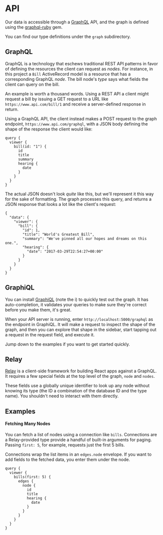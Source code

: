 # API

Our data is accessible through a [GraphQL](http://graphql.org/) API, and the graph is defined using the [graphql-ruby](https://rmosolgo.github.io/graphql-ruby/) gem.

You can find our type definitions under the `graph` subdirectory.

## GraphQL

GraphQL is a technology that eschews traditional REST API patterns in favor of defining the resources the client can request as *nodes*. For instance, in this project a `Bill` ActiveRecord model is a resource that has a corresponding GraphQL *node*. The bill node's *type* says what fields the client can query on the bill.

An example is worth a thousand words. Using a REST API a client might request a bill by issuing a GET request to a URL like `https://www.api.com/bill/1` and receive a server-defined response in return.

Using a GraphQL API, the client instead makes a POST request to the graph endpoint, `https://www.api.com/graphql`, with a JSON body defining the shape of the response the client would like:

```
query {
  viewer {
    bill(id: "1") {
      id
      title
      summary
      hearing {
        date
      }
    }
  }
}
```

The actual JSON doesn't look *quite* like this, but we'll represent it this way for the sake of formatting. The graph processes this query, and returns a JSON response that looks a lot like the client's request:

```
{
  "data": {
    "viewer": {
      "bill": {
        "id": 1,
        "title": "World's Greatest Bill",
        "summary": "We've pinned all our hopes and dreams on this one.",
        "hearing": {
          "date": "2017-03-29T22:54:27+00:00"
        }
      }
    }
  }
}
```

## GraphiQL

You can install [GraphiQL](https://github.com/graphql/graphiql) (note the i) to quickly test out the graph. It has auto-completion, it validates your queries to make sure they're correct before you make them, it's great.

When your API server is running, enter `http://localhost:5000/graphql` as the endpoint in GraphiQL. It will make a request to inspect the shape of the graph, and then you can explore that shape in the sidebar, start tapping out a request in the request field, and execute it.

Jump down to the examples if you want to get started quickly.

## Relay

[Relay](https://facebook.github.io/relay/docs/getting-started.html#content) is a client-side framework for building React apps against a GraphQL. It requires a few special fields at the top level of the graph, `node` and `nodes`.

These fields use a globally unique identifier to look up any node without knowing its type (the ID a combination of the database ID and the type name). You shouldn't need to interact with them directly.

## Examples

#### Fetching Many Nodes

You can fetch a list of nodes using a connection like `bills`. Connections are a Relay-provided type provide a handful of built-in arguments for paging. Passing `first: 5`, for example, requests just the first 5 bills.

Connections wrap the list items in an `edges.node` envelope. If you want to add fields to the fetched data, you enter them under the node.

```
query {
  viewer {
    bills(first: 5) {
      edges {
        node {
          id
          title
          hearing {
            date
          }
        }
      }
    }
  }
}
```
